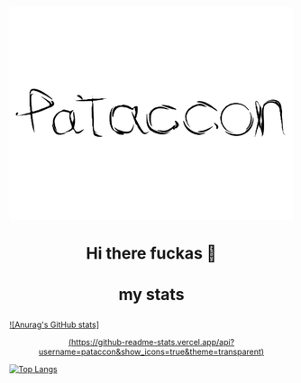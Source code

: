 ![pataccon](https://github.com/pataccon/pataccon/blob/main/pataccon.png)

# <p align = "center"> Hi there fuckas 👋 </p>

# <p align = "center"> my stats </p>

[![Anurag's GitHub stats] <p align="center"> (https://github-readme-stats.vercel.app/api?username=pataccon&show_icons=true&theme=transparent)](https://github.com/anuraghazra/github-readme-stats) </p>

[![Top Langs](https://github-readme-stats.vercel.app/api/top-langs/?username=pataccon&layout=donut&theme=transparent&langs_count=6)](https://github.com/anuraghazra/github-readme-stats)
